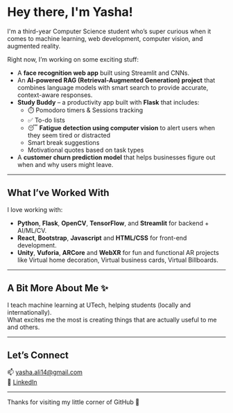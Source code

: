 # Hey there, I'm Yasha!

I'm a third-year Computer Science student who’s super curious when it comes to machine learning, web development, computer vision, and augmented reality.

Right now, I’m working on some exciting stuff:

- A **face recognition web app** built using Streamlit and CNNs.
- An **AI-powered RAG (Retrieval-Augmented Generation) project** that combines language models with smart search to provide accurate, context-aware responses.
- **Study Buddy** – a productivity app built with **Flask** that includes:
  - ⏱️ Pomodoro timers & Sessions tracking
  - ✅ To-do lists
  - 😴 **Fatigue detection using computer vision** to alert users when they seem tired or distracted
  - Smart break suggestions
  - Motivational quotes based on task types
- A **customer churn prediction model** that helps businesses figure out when and why users might leave.

---

## What I’ve Worked With

I love working with:
- **Python**, **Flask**, **OpenCV**, **TensorFlow**, and **Streamlit** for backend + AI/ML/CV.
- **React**, **Bootstrap**, **Javascript** and **HTML/CSS** for front-end development.
- **Unity**, **Vuforia**, **ARCore** and **WebXR** for fun and functional AR projects like Virtual home decoration, Virtual business cards, Virtual Billboards.

---

## A Bit More About Me ✨

I teach machine learning at UTech, helping students (locally and internationally).  
What excites me the most is creating things that are actually useful to me and others.

---

## Let’s Connect

📫 yasha.ali14@gmail.com  
💼 [LinkedIn](https://www.linkedin.com/in/yasha-ali-6295a7255/)  


---

Thanks for visiting my little corner of GitHub 🌸
